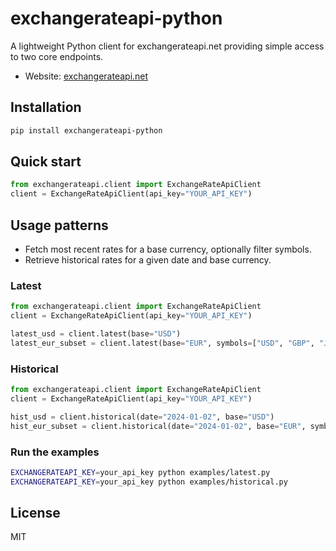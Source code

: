 # exchangerateapi-python

A lightweight Python client for exchangerateapi.net providing simple access to two core endpoints.

- Website: [exchangerateapi.net](https://exchangerateapi.net)

## Installation

```bash
pip install exchangerateapi-python
```

## Quick start

```python
from exchangerateapi.client import ExchangeRateApiClient
client = ExchangeRateApiClient(api_key="YOUR_API_KEY")
```

## Usage patterns

- Fetch most recent rates for a base currency, optionally filter symbols.
- Retrieve historical rates for a given date and base currency.

### Latest

```python
from exchangerateapi.client import ExchangeRateApiClient
client = ExchangeRateApiClient(api_key="YOUR_API_KEY")

latest_usd = client.latest(base="USD")
latest_eur_subset = client.latest(base="EUR", symbols=["USD", "GBP", "JPY"])
```

### Historical

```python
from exchangerateapi.client import ExchangeRateApiClient
client = ExchangeRateApiClient(api_key="YOUR_API_KEY")

hist_usd = client.historical(date="2024-01-02", base="USD")
hist_eur_subset = client.historical(date="2024-01-02", base="EUR", symbols=["USD", "GBP", "JPY"])
```

### Run the examples

```bash
EXCHANGERATEAPI_KEY=your_api_key python examples/latest.py
EXCHANGERATEAPI_KEY=your_api_key python examples/historical.py
```

## License

MIT
